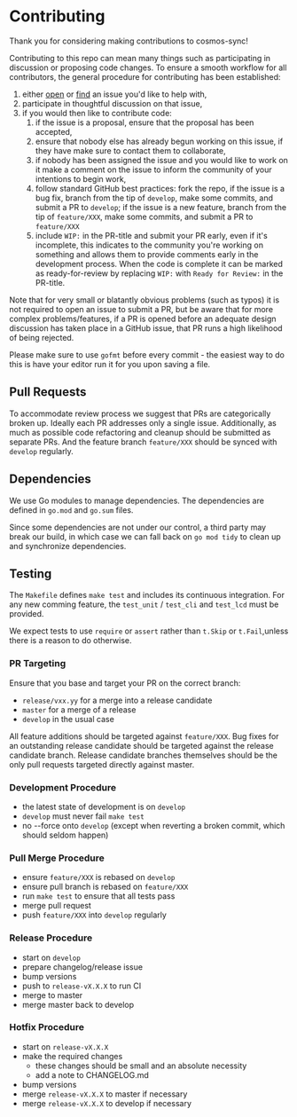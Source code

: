 # Contributing

Thank you for considering making contributions to cosmos-sync!

Contributing to this repo can mean many things such as participating in
discussion or proposing code changes. To ensure a smooth workflow for all
contributors, the general procedure for contributing has been established:

1. either [open](https://github.com/irisnet/ibc-explorer-sync/issues/new) or
   [find](https://github.com/irisnet/ibc-explorer-sync/issues) an issue you'd like to help with,
2. participate in thoughtful discussion on that issue,
3. if you would then like to contribute code:
   1. if the issue is a proposal, ensure that the proposal has been accepted,
   2. ensure that nobody else has already begun working on this issue, if they have
      make sure to contact them to collaborate,
   3. if nobody has been assigned the issue and you would like to work on it
      make a comment on the issue to inform the community of your intentions
      to begin work,
   4. follow standard GitHub best practices: fork the repo,
      if the issue is a bug fix, branch from the
      tip of `develop`, make some commits, and submit a PR to `develop`; if the issue is a new feature, branch from the tip of `feature/XXX`, make some commits, and submit a PR to `feature/XXX`
   5. include `WIP:` in the PR-title and submit your PR early, even if it's
      incomplete, this indicates to the community you're working on something and
      allows them to provide comments early in the development process. When the code
      is complete it can be marked as ready-for-review by replacing `WIP:` with
      `Ready for Review:` in the PR-title.

Note that for very small or blatantly obvious problems (such as typos) it is 
not required to open an issue to submit a PR, but be aware that for more complex
problems/features, if a PR is opened before an adequate design discussion has
taken place in a GitHub issue, that PR runs a high likelihood of being rejected. 

Please make sure to use `gofmt` before every commit - the easiest way to do this is have your editor run it for you upon saving a file.

## Pull Requests

To accommodate review process we suggest that PRs are categorically broken up.
Ideally each PR addresses only a single issue. Additionally, as much as possible
code refactoring and cleanup should be submitted as separate PRs. And the feature branch `feature/XXX` should be synced with `develop` regularly.

## Dependencies

We use Go modules to manage dependencies. The dependencies are defined in `go.mod` and `go.sum` files.

Since some dependencies are not under our control, a third party may break our
build, in which case we can fall back on `go mod tidy` to clean up and synchronize dependencies.

## Testing

The `Makefile` defines `make test` and includes its continuous integration. For any new comming feature, the `test_unit` / `test_cli` and `test_lcd` must be provided.

We expect tests to use `require` or `assert` rather than `t.Skip` or `t.Fail`,unless there is a reason to do otherwise.

### PR Targeting

Ensure that you base and target your PR on the correct branch:

- `release/vxx.yy` for a merge into a release candidate
- `master` for a merge of a release
- `develop` in the usual case

All feature additions should be targeted against `feature/XXX`. Bug fixes for an outstanding release candidate
should be targeted against the release candidate branch. Release candidate branches themselves should be the
only pull requests targeted directly against master.

### Development Procedure

- the latest state of development is on `develop`
- `develop` must never fail `make test`
- no --force onto `develop` (except when reverting a broken commit, which should seldom happen)

### Pull Merge Procedure

- ensure `feature/XXX` is rebased on `develop`
- ensure pull branch is rebased on `feature/XXX`
- run `make test` to ensure that all tests pass
- merge pull request
- push `feature/XXX` into `develop` regularly

### Release Procedure

- start on `develop`
- prepare changelog/release issue
- bump versions
- push to `release-vX.X.X` to run CI
- merge to master
- merge master back to develop

### Hotfix Procedure

- start on `release-vX.X.X`
- make the required changes
  - these changes should be small and an absolute necessity
  - add a note to CHANGELOG.md
- bump versions
- merge `release-vX.X.X` to master if necessary
- merge `release-vX.X.X` to develop if necessary
